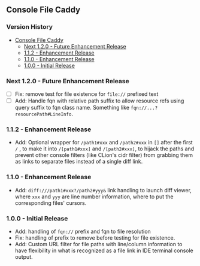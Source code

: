 ## Console File Caddy

[TOC]: # " Version History"

### Version History
- [Console File Caddy](#console-file-caddy)
  - [Next 1.2.0 - Future Enhancement Release](#next-120---future-enhancement-release)
  - [1.1.2 - Enhancement Release](#112---enhancement-release)
  - [1.1.0 - Enhancement Release](#110---enhancement-release)
  - [1.0.0 - Initial Release](#100---initial-release)


### Next 1.2.0 - Future Enhancement Release

* [ ] Fix: remove test for file existence for `file://` prefixed text
* [ ] Add: Handle fqn with relative path suffix to allow resource refs using query suffix to fqn
      class name. Something like `fqn://...?resourcePath#LineInfo`.

### 1.1.2 - Enhancement Release

* Add: Optional wrapper for `/path1#xxx` and `/path2#xxx` in `[]` after the first `/` , to make
  it into `/[path1#xxx]` and `/[path2#xxx]`, to hijack the paths and prevent other console
  filters (like CLion's cidr filter) from grabbing them as links to separate files instead of a
  single diff link.

### 1.1.0 - Enhancement Release

* Add: `diff:///path1#xxx?/path2#yyy&` link handling to launch diff viewer, where `xxx` and
  `yyy` are line number information, where to put the corresponding files' cursors.

### 1.0.0 - Initial Release

* Add: handling of `fqn://` prefix and fqn to file resolution
* Fix: handling of prefix to remove before testing for file existence.
* Add: Custom URL filter for file paths with line/column information to have flexibility in what
  is recognized as a file link in IDE terminal console output.

